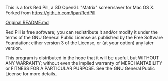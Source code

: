 This is a fork Red Pill, a 3D OpenGL "Matrix" screensaver for Mac OS X.
Forked from https://github.com/lpar/RedPill

[Original README.md](/Original_README.md)

Red Pill is free software; you can redistribute it and/or modify
it under the terms of the GNU General Public License as published by
the Free Software Foundation; either version 3 of the License, or
(at your option) any later version.

This program is distributed in the hope that it will be useful,
but WITHOUT ANY WARRANTY; without even the implied warranty of
MERCHANTABILITY or FITNESS FOR A PARTICULAR PURPOSE.  See the
GNU General Public License for more details.
